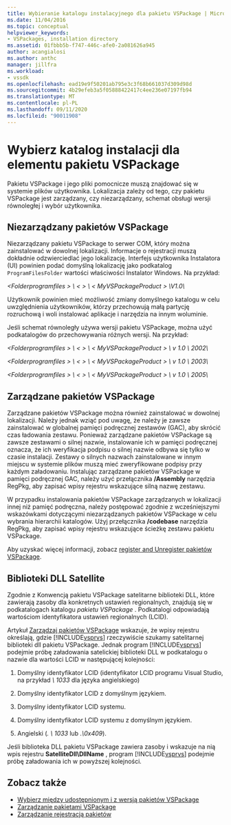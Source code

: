 ```yaml
---
title: Wybieranie katalogu instalacyjnego dla pakietu VSPackage | Microsoft Docs
ms.date: 11/04/2016
ms.topic: conceptual
helpviewer_keywords:
- VSPackages, installation directory
ms.assetid: 01fbbb5b-f747-446c-afe0-2a081626a945
author: acangialosi
ms.author: anthc
manager: jillfra
ms.workload:
- vssdk
ms.openlocfilehash: ead19e9f50201ab795e3c3f68b661037d309d98d
ms.sourcegitcommit: 4b29efeb3a5f05888422417c4ee236e07197fb94
ms.translationtype: MT
ms.contentlocale: pl-PL
ms.lasthandoff: 09/11/2020
ms.locfileid: "90011908"
---
```

# <a name="choose-the-installation-directory-for-a-vspackage"></a>Wybierz katalog instalacji dla elementu pakietu VSPackage
Pakietu VSPackage i jego pliki pomocnicze muszą znajdować się w systemie plików użytkownika. Lokalizacja zależy od tego, czy pakietu VSPackage jest zarządzany, czy niezarządzany, schemat obsługi wersji równoległej i wybór użytkownika.

## <a name="unmanaged-vspackages"></a>Niezarządzany pakietów VSPackage
 Niezarządzany pakietu VSPackage to serwer COM, który można zainstalować w dowolnej lokalizacji. Informacje o rejestracji muszą dokładnie odzwierciedlać jego lokalizację. Interfejs użytkownika Instalatora (UI) powinien podać domyślną lokalizację jako podkatalog `ProgramFilesFolder` wartości właściwości Instalator Windows. Na przykład:

*&lt;Folderprogramfiles &gt; \\ &lt; &gt; \\ &lt; MyVSPackageProduct &gt; \V1.0\\*

 Użytkownik powinien mieć możliwość zmiany domyślnego katalogu w celu uwzględnienia użytkowników, którzy przechowują małą partycję rozruchową i woli instalować aplikacje i narzędzia na innym woluminie.

 Jeśli schemat równoległy używa wersji pakietu VSPackage, można użyć podkatalogów do przechowywania różnych wersji. Na przykład:

 *&lt;Folderprogramfiles &gt; \\ &lt; &gt; \\ &lt; MyVSPackageProduct &gt; \\ v 1.0 \\ 2002\\*

 *&lt;Folderprogramfiles &gt; \\ &lt; &gt; \\ &lt; MyVSPackageProduct &gt; \\ v 1.0 \\ 2003\\*

 *&lt;Folderprogramfiles &gt; \\ &lt; &gt; \\ &lt; MyVSPackageProduct &gt; \\ v 1.0 \\ 2005\\*

## <a name="managed-vspackages"></a>Zarządzane pakietów VSPackage
 Zarządzane pakietów VSPackage można również zainstalować w dowolnej lokalizacji. Należy jednak wziąć pod uwagę, że należy je zawsze zainstalować w globalnej pamięci podręcznej zestawów (GAC), aby skrócić czas ładowania zestawu. Ponieważ zarządzane pakietów VSPackage są zawsze zestawami o silnej nazwie, instalowanie ich w pamięci podręcznej oznacza, że ich weryfikacja podpisu o silnej nazwie odbywa się tylko w czasie instalacji. Zestawy o silnych nazwach zainstalowane w innym miejscu w systemie plików muszą mieć zweryfikowane podpisy przy każdym załadowaniu. Instalując zarządzane pakietów VSPackage w pamięci podręcznej GAC, należy użyć przełącznika **/Assembly** narzędzia RegPkg, aby zapisać wpisy rejestru wskazujące silną nazwę zestawu.

 W przypadku instalowania pakietów VSPackage zarządzanych w lokalizacji innej niż pamięć podręczna, należy postępować zgodnie z wcześniejszymi wskazówkami dotyczącymi niezarządzanych pakietów VSPackage w celu wybrania hierarchii katalogów. Użyj przełącznika **/codebase** narzędzia RegPkg, aby zapisać wpisy rejestru wskazujące ścieżkę zestawu pakietu VSPackage.

 Aby uzyskać więcej informacji, zobacz [register and Unregister pakietów VSPackage](../../extensibility/registering-and-unregistering-vspackages.md).

## <a name="satellite-dlls"></a>Biblioteki DLL Satellite
 Zgodnie z Konwencją pakietu VSPackage satelitarne biblioteki DLL, które zawierają zasoby dla konkretnych ustawień regionalnych, znajdują się w podkatalogach katalogu *pakietu VSPackage* . Podkatalogi odpowiadają wartościom identyfikatora ustawień regionalnych (LCID).

 Artykuł [Zarządzaj pakietów VSPackage](../../extensibility/managing-vspackages.md) wskazuje, że wpisy rejestru określają, gdzie [!INCLUDE[vsprvs](../../code-quality/includes/vsprvs_md.md)] rzeczywiście szukamy satelitarnej biblioteki dll pakietu VSPackage. Jednak program [!INCLUDE[vsprvs](../../code-quality/includes/vsprvs_md.md)] podejmie próbę załadowania satelickiej biblioteki DLL w podkatalogu o nazwie dla wartości LCID w następującej kolejności:

1. Domyślny identyfikator LCID (identyfikator LCID programu Visual Studio, na przykład *\ 1033* dla języka angielskiego)

2. Domyślny identyfikator LCID z domyślnym językiem.

3. Domyślny identyfikator LCID systemu.

4. Domyślny identyfikator LCID systemu z domyślnym językiem.

5. Angielski (*. \ 1033* lub *.\0x409*).

Jeśli biblioteka DLL pakietu VSPackage zawiera zasoby i wskazuje na nią wpis rejestru **SatelliteDll\DllName** , program [!INCLUDE[vsprvs](../../code-quality/includes/vsprvs_md.md)] podejmie próbę załadowania ich w powyższej kolejności.

## <a name="see-also"></a>Zobacz także
- [Wybierz między udostępnionym i z wersją pakietów VSPackage](../../extensibility/choosing-between-shared-and-versioned-vspackages.md)
- [Zarządzanie pakietami VSPackage](../../extensibility/managing-vspackages.md)
- [Zarządzanie rejestracją pakietów](/previous-versions/bb166783(v=vs.100))